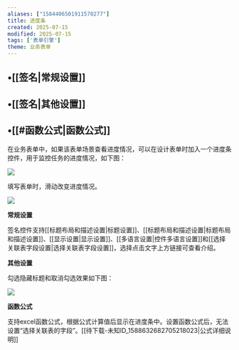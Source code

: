 ```yaml
---
aliases: ["1584406501911570277"]
title: 进度条
created: 2025-07-15
modified: 2025-07-15
tags: ['表单引擎']
theme: 业务表单
---
```


## •[[签名|常规设置]]

## •[[签名|其他设置]]

## •[[#函数公式|函数公式]]

在业务表单中，如果该表单场景查看进度情况，可以在设计表单时加入一个进度条控件，用于监控任务的进度情况，如下图：

![](https://myhelpdoc.oss-cn-heyuan.aliyuncs.com/mdimages/4eff8539dcf01213317c40b77e765d37.jpg)

填写表单时，滑动改变进度情况。

![](https://myhelpdoc.oss-cn-heyuan.aliyuncs.com/mdimages/e9d9b0869c75ae13de12361de1c89668.jpg)

**常规设置**

签名控件支持[[标题布局和描述设置|标题设置]]、[[标题布局和描述设置|标题布局和描述设置]]、[[显示设置|显示设置]]、[[多语言设置|控件多语言设置]]和[[选择关联表字段设置|选择关联表字段设置]]，选择点击文字上方链接可查看介绍。

**其他设置**

勾选隐藏标题和取消勾选效果如下图：

![](https://myhelpdoc.oss-cn-heyuan.aliyuncs.com/mdimages/3b1acc6f74c97eb5bb746216479589a2.jpg)

**函数公式**

支持excel函数公式，根据公式计算值后显示在进度条中。设置函数公式后，无法设置“选择关联表的字段”。[[待下载-未知ID_1588632682705218023|公式详细说明]]

